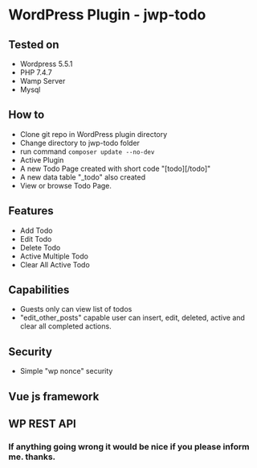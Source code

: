# WordPress Plugin - jwp-todo 
## Tested on
* Wordpress 5.5.1
* PHP 7.4.7
* Wamp Server
* Mysql
## How to
* Clone git repo in WordPress plugin directory
* Change directory to jwp-todo folder
* run command 
``` composer update --no-dev ```
* Active Plugin
* A new Todo Page created with short code "[todo][/todo]"
* A new data table "_todo" also created
* View or browse Todo Page. 
## Features
* Add Todo
* Edit Todo
* Delete Todo
* Active Multiple Todo
* Clear All Active Todo
## Capabilities
* Guests only can view list of todos
* "edit_other_posts" capable user can insert, edit, deleted, active and clear all completed actions.
## Security
* Simple "wp nonce" security
## Vue js framework
## WP REST API

### If anything going wrong it would be nice if you please inform me. thanks.